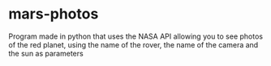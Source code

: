 # mars-photos
Program made in python that uses the NASA API allowing you to see photos of the red planet, using the name of the rover, the name of the camera and the sun as parameters 
